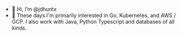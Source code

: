 - 👋 Hi, I’m @jdhuntx
- 👀 These days I'm primarily interested in Go, Kubernetes, and AWS / GCP. I also work with Java, Python Typescript and databases of all kinds.

<!---
jdhuntx/jdhuntx is a ✨ special ✨ repository because its `README.md` (this file) appears on your GitHub profile.
You can click the Preview link to take a look at your changes.
--->
